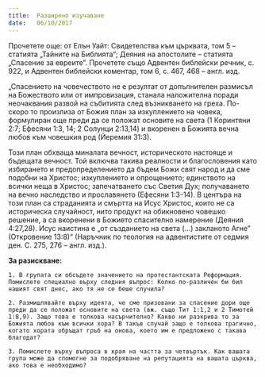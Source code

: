 ```yaml
---
title:  Разширено изучаване
date:   06/10/2017
---
```


Прочетете още: от Елън Уайт: Свидетелства към църквата, том 5 – статията „Тайните на Библията“; Деяния на апостолите – статията „Спасение за евреите”. Прочетете също Адвентен библейски речник, с. 922, и Адвентен библейски коментар, том 6, с. 467, 468 – англ. изд. 

„Спасението на човечеството не е резултат от допълнителен размисъл на Божеството или от импровизация, станала наложителна поради неочаквания развой на събитията след възникването на греха. По-скоро то произлиза от Божия план за изкуплението на човека, формулиран още преди да се положат основите на света (1 Коринтяни 2:7; Ефесяни 1:3, 14; 2 Солунци 2:13,14) и вкоренен в Божията вечна любов към човешкия род (Йеремия 31:3).

Този план обхваща миналата вечност, историческото настояще и бъдещата вечност. Той включва такива реалности и благословения като избирането и предопределението да бъдем Божи свят народ и да сме подобни на Христос; изкуплението и опрощението; единството на всички неща в Христос; запечатването със Светия Дух; получаването на вечно наследство и прославянето (Ефесяни 1:3-14). В центъра на този план са страданията и смъртта на Исус Христос, които не са историческа случайност, нито продукт на обикновено човешко решение, а са вкоренени в Божието спасително намерение (Деяния 4:27,28). Исус наистина е „от създанието на света (...) закланото Агне” (Откровение 13:8)“ (Наръчник по теология на адвентистите от седмия ден. С. 275, 276 – англ. изд.).

**За разискване:**

`1. В групата си обсъдете значението на протестантската Реформация. Помислете специално върху следния въпрос: Колко по-различен би бил нашият свят днес, ако тя не се беше случила?`

`2. Размишлявайте върху идеята, че сме призовани за спасение дори още преди да се положат основите на света (вж. също Тит 1:1,2 и 2 Тимотей 1:8,9). Защо това е толкова насърчително? Какво ни разкрива то за Божията любов към всички хора? В такъв случай защо е толкова трагично, когато хората обръщат гръб на онова, което им е предложено с такава благодат?`

`3. Помислете върху въпроса в края на частта за четвъртък. Как вашата група може да спомогне за подобряване на репутацията на вашата църква, ако това е необходимо?`